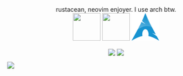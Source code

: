   <!-- Hi there! Feel free to make this your own but don't use my data -->
  
<div align="center">
  rustacean, neovim enjoyer. 
  I use arch btw.
  <br>
  <img src="https://www.rust-lang.org/logos/rust-logo-256x256.png" width=64px height=64px>
  <img src="https://github.com/neovim/neovim.github.io/blob/master/logos/neovim-mark.png" width=64px height=64px>
  <img src="https://github.com/JotaRandom/archlinux-artwork/blob/master/icons/archlinux-icon-crystal-128.svg" width=64px height=64px>
  </p>
<img align="center" src="https://github-readme-stats.vercel.app/api?username=iggedi-ig-ig&show_icons=true&theme=github_dark" />
<img align="center" src="https://github-readme-stats.vercel.app/api/top-langs/?username=iggedi-ig-ig&layout=compact&theme=github_dark" />
</div>


![](https://hit.yhype.me/github/profile?user_id=34313633)
